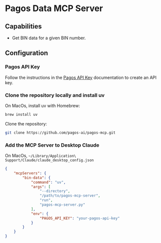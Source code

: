 # Pagos Data MCP Server

## Capabilities

- Get BIN data for a given BIN number.

## Configuration

### Pagos API Key

Follow the instructions in the [Pagos API Key](https://docs.pagos.ai/bin-data/getting-started-with-bin-data#generate-an-api-key) documentation to create an API key.


### Clone the repository locally and install uv

On MacOs, install uv with Homebrew:

``` bash
brew install uv
```

Clone the repository:

``` bash
git clone https://github.com/pagos-ai/pagos-mcp.git
```


### Add the MCP Server to Desktop Claude

On MacOs, `~/Library/Application\ Support/Claude/claude_desktop_config.json`

``` json
{
    "mcpServers": {
        "bin-data": {
            "command": "uv",
            "args": [
                "--directory",
                "/path/to/pagos-mcp-server",
                "run",
                "pagos-mcp-server.py"
            ],
            "env": {
                "PAGOS_API_KEY": "your-pagos-api-key"
            }
        }
    }
}
```
